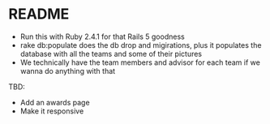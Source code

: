 # README

- Run this with Ruby 2.4.1 for that Rails 5 goodness
- rake db:populate does the db drop and migirations, plus it populates the database with all the teams and some of their pictures
- We technically have the team members and advisor for each team if we wanna do anything with that

TBD:
- Add an awards page
- Make it responsive
